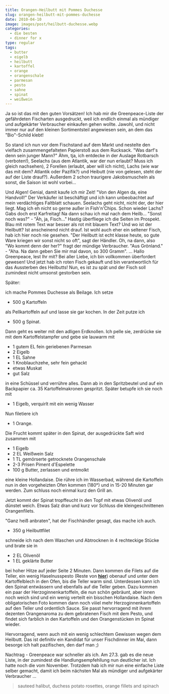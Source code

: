 ```yaml
---
title: Orangen-Heilbutt mit Pommes Duchesse
slug: orangen-heilbutt-mit-pommes-duchesse
date: 2010-04-10
image: images/post/heilbutt-duchesse.webp
categories: 
  - die besten
  - dinner for x
type: regular  
tags: 
  - butter
  - eigelb
  - heilbutt
  - kartoffel
  - orange
  - orangenschale
  - parmesan
  - pesto
  - sahne
  - spinat
  - weißwein
---
```


Ja so ist das mit den guten Vorsätzen! Ich hab mir die Greenpeace-Liste der gefährdeten Fischarten ausgedruckt, weil ich endlich einmal als mündiger und aufgekärter Verbraucher einkaufen gehen wollte. Jawohl, und nicht immer nur auf den kleinen Sortimentsteil angewiesen sein, an dem das "Bio"-Schild klebt!

So stand ich nun vor dem Fischstand auf dem Markt und nestelte den vielfach zusammengefalteten Papierstoß aus dem Rucksack. "Was darf's denn sein junger Mann?" Ähm, tja, ich entdecke in der Auslage Rotbarsch (verboten!), Seelachs (aus dem Atlantik, war der nun erlaubt? Muss ich gleich nachsehen), 2 Forellen (erlaubt, aber will ich nicht), Lachs (wie war das mit dem? Atlantik oder Pazifik?) und Heibutt (nie von gelesen, steht der auf der Liste drauf?). Außerdem 2 schon traurigere Jakobsmuscheln als sonst, die Saison ist wohl vorbei...

Und Algen! Genial, damit kaufe ich mir Zeit! "Von den Algen da, eine Handvoll!" Der Verkäufer ist beschäftigt und ich kann unbeobachtet auf mein verdächtiges Faltblatt schauen. Seelachs geht nicht, nicht der, der hier liegt. Mag ich eh nicht so gerne außer in Fish'n'Chips. Schon wieder Lachs? Gabs doch erst Karfreitag! Na dann schau ich mal nach dem Heilb... "Sonst noch was?" - "Äh, ja, Fisch..." Hastig überfliege ich die Seiten im Prospekt. Blau mit rotem Text war besser als rot mit blauem Text? Und wo ist der Heilbutt? Ist anscheinend nicht drauf. Ist wohl auch eher ein seltener Fisch, hab ich hier noch nie gesehen. "Der Heilbutt ist echt klasse heute, so gute Ware kriegen wir sonst nicht so oft", sagt der Händler. Oh, na dann, also "Wo kommt denn der her?" fragt der mündige Verbraucher. "Aus Grönland." - "Aha. Na dann geben Sie mir mal davon, so 300 Gramm". ... Hallo Greenpeace, lest Ihr mit? Bei aller Liebe, ich bin vollkommen überfordert gewesen! Und jetzt hab ich roten Fisch gekauft und bin verantwortlich für das Aussterben des Heilbutts! Nun, es ist zu spät und der Fisch soll zumindest nicht umsonst gestorben sein.

Später:

ich mache Pommes Duchesse als Beilage. Ich setze

* 500 g Kartoffeln

als Pellkartoffeln auf und lasse sie gar kochen. In der Zeit putze ich

* 500 g Spinat.

Dann geht es weiter mit den adligen Erdknollen. Ich pelle sie, zerdrücke sie mit dem Kartoffelstampfer und gebe sie lauwarm mit

* 1 gutem EL fein geriebenen Parmesan 
* 2 Eigelb 
* 1 EL Sahne 
* 1 Knoblauchzehe, sehr fein gehackt 
* etwas Muskat 
* gut Salz

in eine Schüssel und verrühre alles. Dann ab in den Spritzbeutel und auf ein Backpapier ca. 35 Kartoffelmakronen gespritzt. Später betupfe ich sie noch mit

* 1 Eigelb, verquirlt mit ein wenig Wasser

Nun filetiere ich

* 1 Orange.

Die Frucht kommt später in den Spinat, der ausgedrückte Saft wird zusammen mit

* 1 Eigelb 
* 2 EL Weißwein Salz 
* 1 TL gemörserte getrocknete Orangenschale 
* 2-3 Prisen Piment d'Espelette 
* 100 g Butter, zerlassen und entmolkt

eine kleine Hollandaise. Die rühre ich im Wasserbad, während die Kartoffeln nun in den vorgeheizten Ofen kommen (180°) und in 15-20 Minuten gar werden. Zum schluss noch einmal kurz den Grill an.

Jetzt kommt der Spinat tropffeucht in den Topf mit etwas Olivenöl und dünstet weich. Etwas Salz dran und kurz vor Schluss die kleingeschnittenen Orangenfilets.

"Ganz heiß anbraten", hat der Fischhändler gesagt, das mache ich auch.

* 350 g Heilbuttfilet

schneide ich nach dem Waschen und Abtrocknen in 4 rechteckige Stücke und brate sie in

* 2 EL Olivenöl 
* 1 EL geklärte Butter

bei hoher Hitze auf jeder Seite 2 Minuten. Dann kommen die Filets auf die Teller, ein wenig Haselnusspesto (Reste von **[hier](../spaghetti-mit-haselnusspesto)**) obenauf und unter dem Kartoffelblech in den Ofen, bis die Teller warm sind. Unterdessen kann ich den Spinat entwässern und ebenfalls auf die Teller geben. Dazu kommen ein paar der Herzoginnenkartoffeln, die nun schön gebräunt, aber innen noch weich sind und ein wenig verteilt ein bisschen Hollandaise. Nach dem obligatorischen Foto kommen dann noch viiiel mehr Herzoginnenkartoffeln auf den Teller und ordentlich Sauce. Sie passt hervorragend mit ihrem dezenten Orangenaroma zu dem gebratenen Fisch mit dem Pesto, und findet sich farblich in den Kartoffeln und den Orangenstücken im Spinat wieder.

Hervorragend, wenn auch mit ein wenig schlechtem Gewissen wegen dem Heilbutt. Das ist definitiv ein Kandidat für unser Fischdinner im Mai, dann besorge ich halt pazifischen, den darf man ;)

Nachtrag - Greenpeace war schneller als ich. Am 27.3. gab es die neue Liste, in der zumindest die Handlungsempfehllung nun deutlicher ist. Ich hatte noch die vom November. Trotzdem hab ich mir nun eine einfache Liste selber gemacht, damit ich beim nächsten Mal als mündiger und aufgekärter Verbraucher ...

> sauteed halibut, duchess potato rosettes, orange fillets and spinach